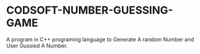 # CODSOFT-NUMBER-GUESSING-GAME
A program in C++ programing language to Generate A random Number and User Gussied A Number. 
